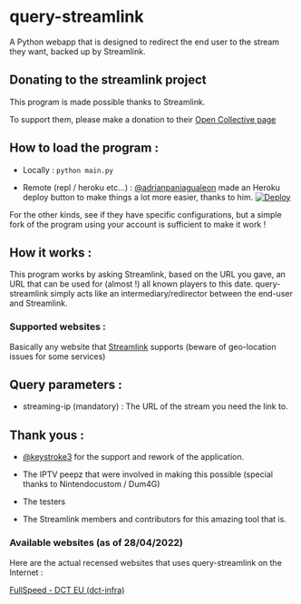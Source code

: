 # query-streamlink

A Python webapp that is designed to redirect the end user to the stream they want, backed up by Streamlink.

## Donating to the streamlink project

This program is made possible thanks to Streamlink.

To support them, please make a donation to their [Open Collective page](https://opencollective.com/streamlink)

## How to load the program :

- Locally :
```python main.py```

- Remote (repl / heroku etc...) :
[@adrianpaniagualeon](https://github.com/adrianpaniagualeon) made an Heroku deploy button to make things a lot more easier, thanks to him.
[![Deploy](https://www.herokucdn.com/deploy/button.svg)](https://dashboard.heroku.com/new?template=https%3A%2F%2Fgithub.com%2FLaneSh4d0w%2Fquery-streamlink)

For the other kinds, see if they have specific configurations, but a simple fork of the program using your account is sufficient to make it work !

## How it works :

This program works by asking Streamlink, based on the URL you gave, an URL that can be used for (almost !) all known players to this date. 
query-streamlink simply acts like an intermediary/redirector between the end-user and Streamlink.

### Supported websites :

Basically any website that [Streamlink](https://streamlink.github.io/plugin_matrix.html) supports (beware of geo-location issues for some services)

## Query parameters :

- streaming-ip (mandatory) : The URL of the stream you need the link to.

## Thank yous :

-  [@keystroke3](https://github.com/keystroke3) for the support and rework of the application.

- The IPTV peepz that were involved in making this possible (special thanks to Nintendocustom / Dum4G)

- The testers

- The Streamlink members and contributors for this amazing tool that is.

### Available websites (as of 28/04/2022)

Here are the actual recensed websites that uses query-streamlink on the Internet :

[FullSpeed - DCT EU (dct-infra)](http://free.fullspeed.tv/)
